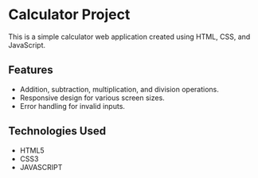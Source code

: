 # Calculator Project

This is a simple calculator web application created using HTML, CSS, and JavaScript.

## Features

- Addition, subtraction, multiplication, and division operations.
- Responsive design for various screen sizes.
- Error handling for invalid inputs.

## Technologies Used
- HTML5
- CSS3
- JAVASCRIPT
